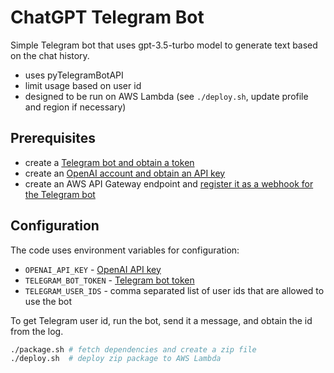# ChatGPT Telegram Bot

Simple Telegram bot that uses gpt-3.5-turbo model to generate text based on the chat history.

- uses pyTelegramBotAPI
- limit usage based on user id
- designed to be run on AWS Lambda (see `./deploy.sh`, update profile and region if necessary)

## Prerequisites

- create a [Telegram bot and obtain a token](https://core.telegram.org/bots/features#botfather)
- create an [OpenAI account and obtain an API key](https://platform.openai.com/account/api-keys)
- create an AWS API Gateway endpoint and [register it as a webhook for the Telegram bot](https://core.telegram.org/bots/api#setwebhook)

## Configuration

The code uses environment variables for configuration:

- `OPENAI_API_KEY` - [OpenAI API key](https://platform.openai.com/account/api-keys)
- `TELEGRAM_BOT_TOKEN` - [Telegram bot token](https://core.telegram.org/bots/features#botfather)
- `TELEGRAM_USER_IDS` - comma separated list of user ids that are allowed to use the bot

To get Telegram user id, run the bot, send it a message, and obtain the id from the log.

```bash
./package.sh # fetch dependencies and create a zip file
./deploy.sh  # deploy zip package to AWS Lambda
```

